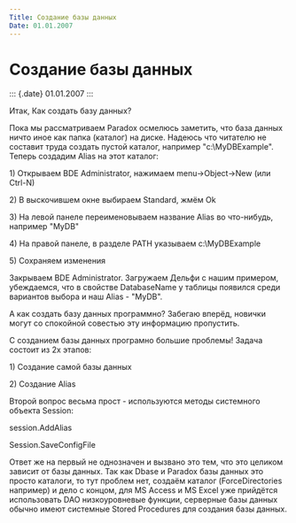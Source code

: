 ```yaml
---
Title: Создание базы данных
Date: 01.01.2007
---
```



Создание базы данных
====================

::: {.date}
01.01.2007
:::

Итак, Как создать базу данных?

Пока мы рассматриваем Paradox осмелюсь заметить, что база данных ничто
иное как папка (каталог) на диске. Надеюсь что читателю не составит
труда создать пустой каталог, например \"c:\\MyDBExample\". Теперь
создадим Alias на этот каталог:

1\) Открываем BDE Administrator, нажимаем menu-\>Object-\>New (или
Ctrl-N)

2\) В выскочившем окне выбираем Standard, жмём Ok

3\) На левой панеле переименовываем название Alias во что-нибудь,
например \"MyDB\"

4\) На правой панеле, в разделе PATH указываем c:\\MyDBExample

5\) Сохраняем изменения

Закрываем BDE Administrator. Загружаем Дельфи с нашим примером,
убеждаемся, что в свойстве DatabaseName у таблицы появился среди
вариантов выбора и наш Alias - \"MyDB\".

А как создать базу данных программно? Забегаю вперёд, новички могут со
спокойной совестью эту информацию пропустить.

С созданием базы данных програмно большие проблемы! Задача состоит из 2х
этапов:

1\) Создание самой базы данных

2\) Создание Alias

Второй вопрос весьма прост - используются методы системного объекта
Session:

session.AddAlias

Session.SaveConfigFile

Ответ же на первый не однозначен и вызвано это тем, что это целиком
зависит от базы данных. Так как Dbase и Paradox базы данных это просто
каталоги, то тут проблем нет, создаём каталог (ForceDirectories
например) и дело с концом, для MS Access и MS Excel уже прийдётся
использовать DAO низкоуровневые функции, серверные базы данных обычно
имеют системные Stored Procedures для создания базы данных.
